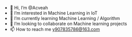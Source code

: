 - 👋 Hi, I’m @Acveah
- 👀 I’m interested in Machine Learning in IoT
- 🌱 I’m currently learning Machine Learning / Algorithm 
- 💞️ I’m looking to collaborate on Machine learning projects
- 📫 How to reach me y907835786@163.com

<!---
Acveah/Acveah is a ✨ special ✨ repository because its `README.md` (this file) appears on your GitHub profile.
You can click the Preview link to take a look at your changes.
--->
